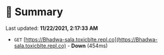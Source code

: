 # 📖 Summary
Last updated: **11/22/2021, 2:17:33 AM**

- `GET` [https://Bhadwa-sala.toxicblte.repl.co](https://Bhadwa-sala.toxicblte.repl.co) - **Down** (454ms)
